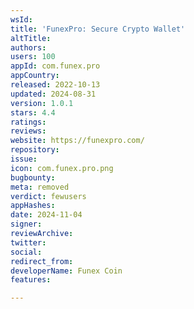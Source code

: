 ```yaml
---
wsId: 
title: 'FunexPro: Secure Crypto Wallet'
altTitle: 
authors: 
users: 100
appId: com.funex.pro
appCountry: 
released: 2022-10-13
updated: 2024-08-31
version: 1.0.1
stars: 4.4
ratings: 
reviews: 
website: https://funexpro.com/
repository: 
issue: 
icon: com.funex.pro.png
bugbounty: 
meta: removed
verdict: fewusers
appHashes: 
date: 2024-11-04
signer: 
reviewArchive: 
twitter: 
social: 
redirect_from: 
developerName: Funex Coin
features: 

---
```


